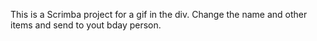This is a Scrimba project for a gif in the div. Change the name and other items and send to yout bday person.
